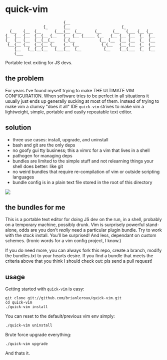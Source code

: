 # quick-vim

                              {__                                      
                     {_       {__                       {_             
      {__   {__  {__      {___{__  {__      {__     {__   {___ {__ {__ 
    {_  {__ {__  {__{__ {__   {__ {__ {_____ {__   {__ {__ {__  {_  {__
    {_  {__ {__  {__{__{__    {_{__           {__ {__  {__ {__  {_  {__
     {__{__ {__  {__{__ {__   {__ {__          {_{__   {__ {__  {_  {__
        {__   {__{__{__   {___{__  {__          {__    {__{___  {_  {__
        {___                   
                                        
Portable text exiting for JS devs.

## the problem

For years I've found myself trying to make THE ULTIMATE VIM CONFIGURATION. When software tries to be perfect in all situations it usually just ends up generally sucking at most of them. Instead of trying to make vim a clumsy "does it all" IDE `quick-vim` strives to make vim a lightweight, simple, portable and easily repeatable text editor. 

## solution

- three use cases: install, upgrade, and uninstall
- bash and git are the only deps
- no goofy gui tty business; this a vimrc for a vim that lives in a shell
- pathogen for managing deps
- bundles are limited to the simple stuff and not relearning things your shell does better: like git
- no weird bundles that require re-compilation of vim or outside scripting languages
- bundle config is in a plain text file stored in the root of this directory

<img src="https://github.com/brianleroux/quick-vim/raw/master/screen.jpg" />

## the bundles for me

This is a portable text editor for doing JS dev on the run, in a shell, probably on a temporary machine, possibly drunk. Vim is surprisely powerful stand-alone, odds are you don't *really* need a particular plugin bundle. Try to work with the stock install. You'll be surprised! And less, dependant on custom schemes. (Ironic words for a vim config project, I know.)

If you do need more, you can always fork this repo, create a branch, modify the bundles.txt to your hearts desire. If you find a bundle that meets the criteria above that you think I should check out: pls send a pull request!

## usage

Getting started with `quick-vim` is easy:

    git clone git://github.com/brianleroux/quick-vim.git
    cd quick-vim
    ./quick-vim install

You can reset to the default/previous vim env simply:

    ./quick-vim uninstall

Brute force upgrade everything:

    ./quick-vim upgrade

And thats it.

